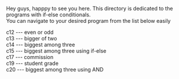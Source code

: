 Hey guys, happpy to see you here. This directory is dedicated to the programs with if-else conditionals.<br>
You can navigate to your desired program from the list below easily<br>

c12 --- even or odd<br>
c13 --- bigger of two<br>
c14 --- biggest among three<br>
c15 --- biggest among three using if-else<br>
c17 --- commission<br>
c19 --- student grade<br>
c20 --- biggest among three using AND<br>